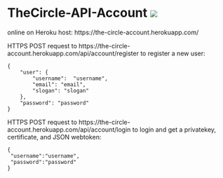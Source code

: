 # TheCircle-API-Account <img src='https://travis-ci.org/mikakrooswijk/TheCircle-API-Account.svg?branch=master'>
 


 <p>online on Heroku host: https://the-circle-account.herokuapp.com/</p>
 
 

<p>HTTPS POST request to https://the-circle-account.herokuapp.com/api/account/register to register a new user:</p>

```
{
	"user": {
		"username":  "username",
		"email": "email",
		"slogan": "slogan"
	},
	"password": "password"
}
```

<p>HTTPS POST request to https://the-circle-account.herokuapp.com/api/account/login to login and get a privatekey, certificate, and JSON webtoken:</p>

```
{
 "username":"username",
 "password":"password"
}
```

